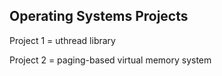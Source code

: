 Operating Systems Projects
--------------------------
Project 1 = uthread library

Project 2 = paging-based virtual memory system
